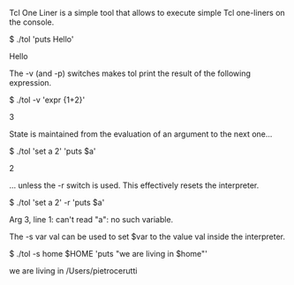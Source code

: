 Tcl One Liner is a simple tool that allows to execute simple Tcl
one-liners on the console.

$ ./tol 'puts Hello'

Hello

The -v (and -p) switches makes tol print the result of the following expression.

$ ./tol -v 'expr {1+2}'

3

State is maintained from the evaluation of an argument to the next one...

$ ./tol 'set a 2' 'puts $a'

2

... unless the -r switch is used. This effectively resets the interpreter.

$ ./tol 'set a 2' -r 'puts $a'

Arg 3, line 1: can't read "a": no such variable.

The -s var val can be used to set $var to the value val inside the interpreter.

$ ./tol -s home $HOME 'puts "we are living in $home"'

we are living in /Users/pietrocerutti

